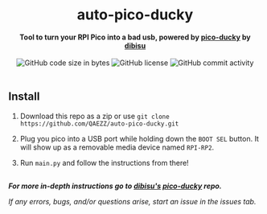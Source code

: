 <h1 align="center">auto-pico-ducky</h1>

<div align="center">
  <strong>Tool to turn your RPI Pico into a bad usb, powered by <a href="https://github.com/dbisu/pico-ducky">pico-ducky</a> by <a href="https://github.com/dbisu">dibisu</a></strong>
</div>

<br />

<div align="center">
  <img alt="GitHub code size in bytes" src="https://img.shields.io/github/languages/code-size/QAEZZ/auto-pico-ducky">
  <img alt="GitHub license" src="https://img.shields.io/github/license/QAEZZ/auto-pico-ducky">
  <img alt="GitHub commit activity" src="https://img.shields.io/github/commit-activity/m/QAEZZ/auto-pico-ducky">
</div>

<br />

## Install

1. Download this repo as a zip or use ``git clone https://github.com/QAEZZ/auto-pico-ducky.git``

2. Plug you pico into a USB port while holding down the `BOOT SEL` button. It will show up as a removable media device named `RPI-RP2`.

3. Run ``main.py`` and follow the instructions from there!

##

***For more in-depth instructions go to <a href="https://github.com/dbisu">dibisu's</a> <a href="https://github.com/dbisu/pico-ducky">pico-ducky</a> repo.***

*If any errors, bugs, and/or questions arise, start an issue in the issues tab.*
